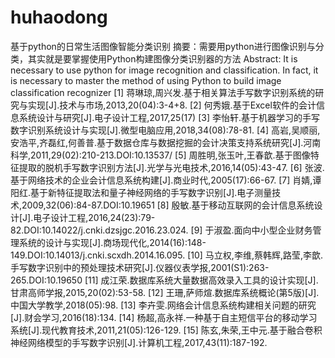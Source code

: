 # huhaodong
基于python的日常生活图像智能分类识别
摘要：需要用python进行图像识别与分类，其实就是要掌握使用Python构建图像分类识别器的方法
Abstract: It is necessary to use python for image recognition and classification. In fact, it is necessary to master the method of using Python to build image classification recognizer
[1]	蒋琳琼,周兴发.基于相关算法手写数字识别系统的研究与实现[J].技术与市场,2013,20(04):3-4+8.
[2]	何秀娥.基于Excel软件的会计信息系统设计与研究[J].电子设计工程,2017,25(17)
[3]	李怡轩.基于机器学习的手写数字识别系统设计与实现[J].微型电脑应用,2018,34(08):78-81.
[4]	高岩,吴顺丽,安浩平,齐磊红,何善普.基于数据仓库与数据挖掘的会计决策支持系统研究[J].河南科学,2011,29(02):210-213.DOI:10.13537/
[5]	周胜明,张玉叶,王春歆.基于图像特征提取的脱机手写数字识别方法[J].光学与光电技术,2016,14(05):43-47.
[6]	张波.基于网络技术的企业会计信息系统构建[J].商业时代,2005(17):66-67.
[7]	肖婧,谭阳红.基于新特征提取法和量子神经网络的手写数字识别[J].电子测量技术,2009,32(06):84-87.DOI:10.19651
[8]	殷敏.基于移动互联网的会计信息系统设计[J].电子设计工程,2016,24(23):79-82.DOI:10.14022/j.cnki.dzsjgc.2016.23.024.
[9]	于淑盈.面向中小型企业财务管理系统的设计与实现[J].商场现代化,2014(16):148-149.DOI:10.14013/j.cnki.scxdh.2014.16.095.
[10]	马立权,李维,蔡韩辉,路莹,李歆.手写数字识别中的预处理技术研究[J].仪器仪表学报,2001(S1):263-265.DOI:10.19650
[11]	成江荣.数据库系统大量数据高效录入工具的设计实现[J].甘肃高师学报,2015,20(02):53-58.
[12]	王珊,萨师煊.数据库系统概论(第5版)[J].中国大学教学,2018(05):98.
[13]	李卉雯.网络会计信息系统构建相关问题的研究[J].财会学习,2016(18):134.
[14]	杨超,高永祥.一种基于自主短信平台的移动学习系统[J].现代教育技术,2011,21(05):126-129.
[15]	陈玄,朱荣,王中元.基于融合卷积神经网络模型的手写数字识别[J].计算机工程,2017,43(11):187-192.
